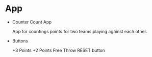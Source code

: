 # App
+ Counter Count App

   App for countings points for two teams playing against each other.
   
+ Buttons
  
   +3 Points
   +2 Points
   Free Throw
   RESET button
  
